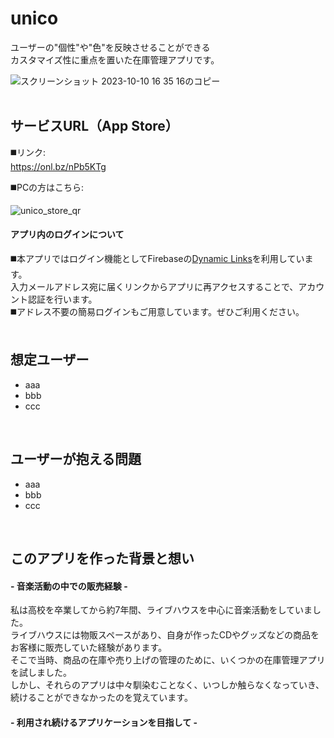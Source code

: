 # unico
ユーザーの"個性"や"色"を反映させることができる  
カスタマイズ性に重点を置いた在庫管理アプリです。

![スクリーンショット 2023-10-10 16 35 16のコピー](https://github.com/kensuke242424/unico/assets/100055504/daedf12f-7bfe-4469-829f-0270f917a72e)
<br>
<br>
## サービスURL（App Store）

◼️リンク:  
https://onl.bz/nPb5KTg

◼️PCの方はこちら:  

![unico_store_qr](https://github.com/kensuke242424/unico/assets/100055504/bf97638f-b6a4-48b7-ad13-e30d84b39b10)
<br>
#### アプリ内のログインについて

◼️本アプリではログイン機能としてFirebaseの[Dynamic Links](https://firebase.google.com/docs/dynamic-links?hl=ja)を利用しています。  
入力メールアドレス宛に届くリンクからアプリに再アクセスすることで、アカウント認証を行います。  
◼️アドレス不要の簡易ログインもご用意しています。ぜひご利用ください。
<br>
<br>
## 想定ユーザー
- aaa
- bbb
- ccc
<br>

## ユーザーが抱える問題
- aaa
- bbb
- ccc
<br>

## このアプリを作った背景と想い

#### - 音楽活動の中での販売経験 -
私は高校を卒業してから約7年間、ライブハウスを中心に音楽活動をしていました。  
ライブハウスには物販スペースがあり、自身が作ったCDやグッズなどの商品をお客様に販売していた経験があります。  
そこで当時、商品の在庫や売り上げの管理のために、いくつかの在庫管理アプリを試しました。  
しかし、それらのアプリは中々馴染むことなく、いつしか触らなくなっていき、続けることができなかったのを覚えています。
<br>

#### - 利用され続けるアプリケーションを目指して -


